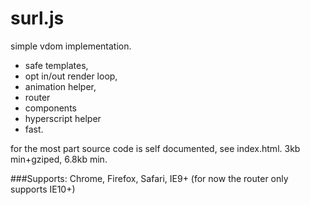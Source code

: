 # surl.js

simple vdom implementation.

- safe templates, 
- opt in/out render loop, 
- animation helper,
- router
- components
- hyperscript helper
- fast.

for the most part source code is self documented, see index.html. 3kb min+gziped, 6.8kb min. 

###Supports: Chrome, Firefox, Safari, IE9+ (for now the router only supports IE10+)